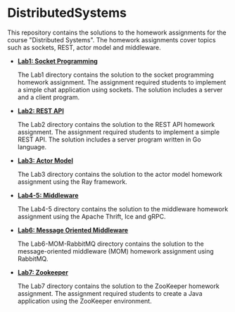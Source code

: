 # DistributedSystems

This repository contains the solutions to the homework assignments for the course "Distributed Systems". The homework assignments cover topics such as sockets, REST, actor model and middleware.

- [**Lab1: Socket Programming**](./Lab1/)

  The Lab1 directory contains the solution to the socket programming homework assignment. The assignment required students to implement a simple chat application using sockets. The solution includes a server and a client program.

- [**Lab2: REST API**](./Lab2/)

  The Lab2 directory contains the solution to the REST API homework assignment. The assignment required students to implement a simple REST API. The solution includes a server program written in Go language.

- [**Lab3: Actor Model**](./Lab3/)

  The Lab3 directory contains the solution to the actor model homework assignment using the Ray framework.

- [**Lab4-5: Middleware**](./Lab4-5)

  The Lab4-5 directory contains the solution to the middleware homework assignment using the Apache Thrift, Ice and gRPC.

- [**Lab6: Message Oriented Middleware**](./Lab6)

  The Lab6-MOM-RabbitMQ directory contains the solution to the message-oriented middleware (MOM) homework assignment using RabbitMQ.

- [**Lab7: Zookeeper**](./Lab7)

  The Lab7 directory contains the solution to the ZooKeeper homework assignment. The assignment required students to create a Java application using the ZooKeeper environment.
